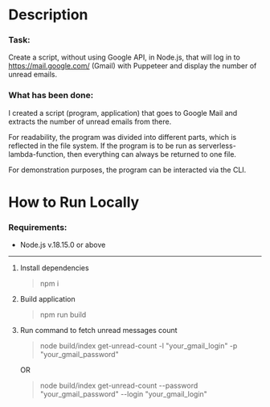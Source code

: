# Description

### Task:

Create a script, without using Google API, in Node.js, that will log in to https://mail.google.com/ (Gmail) with Puppeteer and display the number of unread emails.

### What has been done:

I created a script (program, application) that goes to Google Mail and extracts the number of unread emails from there.

For readability, the program was divided into different parts, which is reflected in the file system. If the program is to be run as serverless-lambda-function, then everything can always be returned to one file.

For demonstration purposes, the program can be interacted via the CLI.

# How to Run Locally

### Requirements:

- Node.js v.18.15.0 or above

---

1. Install dependencies

   > npm i

2. Build application

   > npm run build

3. Run command to fetch unread messages count

   > node build/index get-unread-count -l "your_gmail_login" -p "your_gmail_password"

   OR

   > node build/index get-unread-count --password "your_gmail_password" --login "your_gmail_login"
